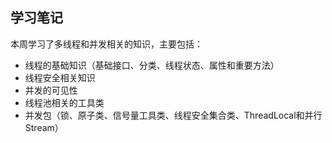 ## 学习笔记

本周学习了多线程和并发相关的知识，主要包括：

- 线程的基础知识（基础接口、分类、线程状态、属性和重要方法）
- 线程安全相关知识
- 并发的可见性
- 线程池相关的工具类
- 并发包（锁、原子类、信号量工具类、线程安全集合类、ThreadLocal和并行Stream）

